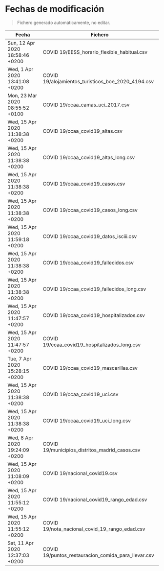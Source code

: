 # Fechas de modificación

> Fichero generado automáticamente, no editar.

| Fecha                           | Fichero                  |
|---------------------------------|--------------------------|
| Sun, 12 Apr 2020 18:58:46 +0200  | COVID 19/EESS_horario_flexible_habitual.csv |
| Wed, 1 Apr 2020 13:41:08 +0200  | COVID 19/alojamientos_turisticos_boe_2020_4194.csv |
| Mon, 23 Mar 2020 08:55:52 +0100  | COVID 19/ccaa_camas_uci_2017.csv |
| Wed, 15 Apr 2020 11:38:38 +0200  | COVID 19/ccaa_covid19_altas.csv |
| Wed, 15 Apr 2020 11:38:38 +0200  | COVID 19/ccaa_covid19_altas_long.csv |
| Wed, 15 Apr 2020 11:38:38 +0200  | COVID 19/ccaa_covid19_casos.csv |
| Wed, 15 Apr 2020 11:38:38 +0200  | COVID 19/ccaa_covid19_casos_long.csv |
| Wed, 15 Apr 2020 11:59:18 +0200  | COVID 19/ccaa_covid19_datos_isciii.csv |
| Wed, 15 Apr 2020 11:38:38 +0200  | COVID 19/ccaa_covid19_fallecidos.csv |
| Wed, 15 Apr 2020 11:38:38 +0200  | COVID 19/ccaa_covid19_fallecidos_long.csv |
| Wed, 15 Apr 2020 11:47:57 +0200  | COVID 19/ccaa_covid19_hospitalizados.csv |
| Wed, 15 Apr 2020 11:47:57 +0200  | COVID 19/ccaa_covid19_hospitalizados_long.csv |
| Tue, 7 Apr 2020 15:28:15 +0200  | COVID 19/ccaa_covid19_mascarillas.csv |
| Wed, 15 Apr 2020 11:38:38 +0200  | COVID 19/ccaa_covid19_uci.csv |
| Wed, 15 Apr 2020 11:38:38 +0200  | COVID 19/ccaa_covid19_uci_long.csv |
| Wed, 8 Apr 2020 19:24:09 +0200  | COVID 19/municipios_distritos_madrid_casos.csv |
| Wed, 15 Apr 2020 11:08:09 +0200  | COVID 19/nacional_covid19.csv |
| Wed, 15 Apr 2020 11:55:12 +0200  | COVID 19/nacional_covid19_rango_edad.csv |
| Wed, 15 Apr 2020 11:55:12 +0200  | COVID 19/nota_nacional_covid_19_rango_edad.csv |
| Sat, 11 Apr 2020 12:37:03 +0200  | COVID 19/puntos_restauracion_comida_para_llevar.csv |

